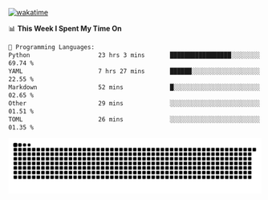 [![wakatime](https://wakatime.com/badge/user/384f91c6-4eee-411f-8f3b-1b691f58a544.svg)](https://wakatime.com/@384f91c6-4eee-411f-8f3b-1b691f58a544)

<!--START_SECTION:waka-->
📊 **This Week I Spent My Time On** 

```text
💬 Programming Languages: 
Python                   23 hrs 3 mins       █████████████████░░░░░░░░   69.74 % 
YAML                     7 hrs 27 mins       ██████░░░░░░░░░░░░░░░░░░░   22.55 % 
Markdown                 52 mins             █░░░░░░░░░░░░░░░░░░░░░░░░   02.65 % 
Other                    29 mins             ░░░░░░░░░░░░░░░░░░░░░░░░░   01.51 % 
TOML                     26 mins             ░░░░░░░░░░░░░░░░░░░░░░░░░   01.35 % 
```


<!--END_SECTION:waka-->

<picture>
  <source media="(prefers-color-scheme: dark)" srcset="https://raw.githubusercontent.com/fuwx295/fuwx295/output/github-contribution-grid-snake-dark.svg">
  <source media="(prefers-color-scheme: light)" srcset="https://raw.githubusercontent.com/fuwx295/fuwx295/output/github-contribution-grid-snake.svg">
  <img alt="github contribution grid snake animation" src="https://raw.githubusercontent.com/fuwx295/fuwx295/output/github-contribution-grid-snake.svg">
</picture>
